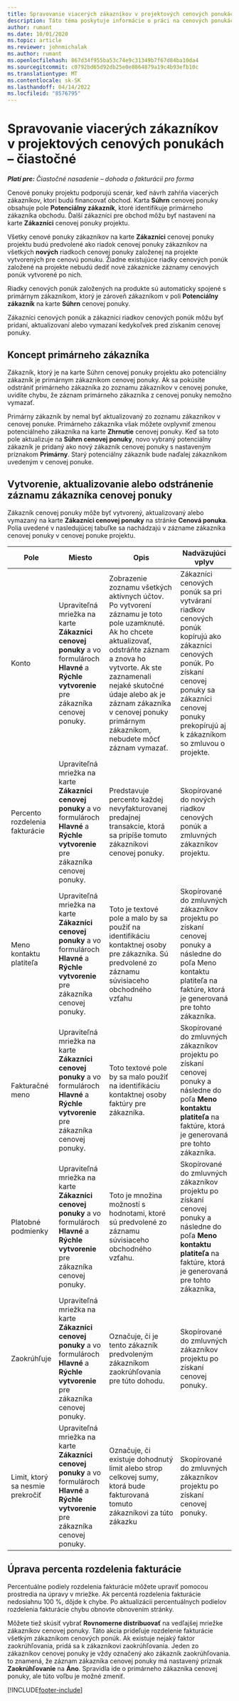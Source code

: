 ```yaml
---
title: Spravovanie viacerých zákazníkov v projektových cenových ponukách – čiastočné
description: Táto téma poskytuje informácie o práci na cenových ponukách s viacerými zákazníkmi, ktorí budú financovať projekt. (Sales)
author: rumant
ms.date: 10/01/2020
ms.topic: article
ms.reviewer: johnmichalak
ms.author: rumant
ms.openlocfilehash: 867d34f955ba53c74e9c31349b7f67d84ba10da4
ms.sourcegitcommit: c0792bd65d92db25e0e8864879a19c4b93efb10c
ms.translationtype: MT
ms.contentlocale: sk-SK
ms.lasthandoff: 04/14/2022
ms.locfileid: "8576795"
---
```

# <a name="manage-multiple-customers-on-project-quotes---lite"></a>Spravovanie viacerých zákazníkov v projektových cenových ponukách – čiastočné

_**Platí pre:** Čiastočné nasadenie – dohoda o fakturácii pro forma_

Cenové ponuky projektu podporujú scenár, keď návrh zahŕňa viacerých zákazníkov, ktorí budú financovať obchod. Karta **Súhrn** cenovej ponuky obsahuje pole **Potenciálny zákazník**, ktoré identifikuje primárneho zákazníka obchodu. Ďalší zákazníci pre obchod môžu byť nastavení na karte **Zákazníci** cenovej ponuky projektu.

Všetky cenové ponuky zákazníkov na karte **Zákazníci** cenovej ponuky projektu budú predvolené ako riadok cenovej ponuky zákazníkov na všetkých **nových** riadkoch cenovej ponuky založenej na projekte vytvorených pre cenovú ponuku. Žiadne existujúce riadky cenových ponúk založené na projekte nebudú dediť nové zákaznícke záznamy cenových ponúk vytvorené po nich.

Riadky cenových ponúk založených na produkte sú automaticky spojené s primárnym zákazníkom, ktorý je zároveň zákazníkom v poli **Potenciálny zákazník** na karte **Súhrn** cenovej ponuky.

Zákazníci cenových ponúk a zákazníci riadkov cenových ponúk môžu byť pridaní, aktualizovaní alebo vymazaní kedykoľvek pred získaním cenovej ponuky.

## <a name="concept-of-a-primary-customer"></a>Koncept primárneho zákazníka

Zákazník, ktorý je na karte Súhrn cenovej ponuky projektu ako potenciálny zákazník je primárnym zákazníkom cenovej ponuky. Ak sa pokúsite odstrániť primárneho zákazníka zo zoznamu zákazníkov v cenovej ponuke, uvidíte chybu, že záznam primárneho zákazníka z cenovej ponuky nemožno vymazať.

Primárny zákazník by nemal byť aktualizovaný zo zoznamu zákazníkov v cenovej ponuke. Primárneho zákazníka však môžete ovplyvniť zmenou potenciálneho zákazníka na karte **Zhrnutie** cenovej ponuky. Keď sa toto pole aktualizuje na **Súhrn cenovej ponuky**, novo vybraný potenciálny zákazník je pridaný ako nový zákazník cenovej ponuky s nastaveným príznakom **Primárny**. Starý potenciálny zákazník bude naďalej zákazníkom uvedeným v cenovej ponuke.

## <a name="create-update-or-delete-a-quote-customer-record"></a>Vytvorenie, aktualizovanie alebo odstránenie záznamu zákazníka cenovej ponuky

Zákazník cenovej ponuky môže byť vytvorený, aktualizovaný alebo vymazaný na karte **Zákazníci cenovej ponuky** na stránke **Cenová ponuka**. Polia uvedené v nasledujúcej tabuľke sa nachádzajú v zázname zákazníka cenovej ponuky v cenovej ponuke projektu.

| **Pole** | **Miesto** | **Opis** | **Nadväzujúci vplyv** |
| --- | --- | --- | --- |
| Konto | Upraviteľná mriežka na karte **Zákazníci cenovej ponuky** a vo formulároch **Hlavné** a **Rýchle vytvorenie** pre zákazníka cenovej ponuky. | Zobrazenie zoznamu všetkých aktívnych účtov. Po vytvorení záznamu je toto pole uzamknuté. Ak ho chcete aktualizovať, odstráňte záznam a znova ho vytvorte. Ak ste zaznamenali nejaké skutočné údaje alebo ak je záznam zákazníka v cenovej ponuky primárnym zákazníkom, nebudete môcť záznam vymazať. | Zákazníci cenových ponúk sa pri vytváraní riadkov cenových ponúk kopírujú ako zákazníci cenových ponúk. Po získaní cenovej ponuky sa zákazníci cenovej ponuky prekopírujú aj k zákazníkom so zmluvou o projekte. |
| Percento rozdelenia fakturácie | Upraviteľná mriežka na karte **Zákazníci cenovej ponuky** a vo formulároch **Hlavné** a **Rýchle vytvorenie** pre zákazníka cenovej ponuky. | Predstavuje percento každej nevyfakturovanej predajnej transakcie, ktorá sa pripíše tomuto zákazníkovi cenovej ponuky. | Skopírované do nových riadkov cenových ponúk a zmluvných zákazníkov projektu. |
| Meno kontaktu platiteľa | Upraviteľná mriežka na karte **Zákazníci cenovej ponuky** a vo formulároch **Hlavné** a **Rýchle vytvorenie** pre zákazníka cenovej ponuky. | Toto je textové pole a malo by sa použiť na identifikáciu kontaktnej osoby pre zákazníka. Sú predvolené zo záznamu súvisiaceho obchodného vzťahu | Skopírované do zmluvných zákazníkov projektu po získaní cenovej ponuky a následne do poľa Meno kontaktu platiteľa na faktúre, ktorá je generovaná pre tohto zákazníka. |
| Fakturačné meno | Upraviteľná mriežka na karte **Zákazníci cenovej ponuky** a vo formulároch **Hlavné** a **Rýchle vytvorenie** pre zákazníka cenovej ponuky. | Toto textové pole by sa malo použiť na identifikáciu kontaktnej osoby faktúry pre zákazníka. | Skopírované do zmluvných zákazníkov projektu po získaní cenovej ponuky a následne do poľa **Meno kontaktu platiteľa** na faktúre, ktorá je generovaná pre tohto zákazníka. |
| Platobné podmienky | Upraviteľná mriežka na karte **Zákazníci cenovej ponuky** a vo formulároch **Hlavné** a **Rýchle vytvorenie** pre zákazníka cenovej ponuky. | Toto je množina možností s hodnotami, ktoré sú predvolené zo záznamu súvisiaceho obchodného vzťahu. | Skopírované do zmluvných zákazníkov projektu po získaní cenovej ponuky a následne do poľa **Meno kontaktu platiteľa** na faktúre, ktorá je generovaná pre tohto zákazníka, |
| Zaokrúhľuje | Upraviteľná mriežka na karte **Zákazníci cenovej ponuky** a vo formulároch **Hlavné** a **Rýchle vytvorenie** pre zákazníka cenovej ponuky. | Označuje, či je tento zákazník predvoleným zákazníkom zaokrúhľovania pre túto dohodu. | Skopírované do zmluvných zákazníkov projektu po získaní cenovej ponuky. |
| Limit, ktorý sa nesmie prekročiť | Upraviteľná mriežka na karte **Zákazníci cenovej ponuky** a vo formulároch **Hlavné** a **Rýchle vytvorenie** pre zákazníka cenovej ponuky. | Označuje, či existuje dohodnutý limit alebo strop celkovej sumy, ktorá bude fakturovaná tomuto zákazníkovi za túto zákazku | Skopírované do zmluvných zákazníkov projektu po získaní cenovej ponuky. |

## <a name="editing-billing-split-percentages"></a>Úprava percenta rozdelenia fakturácie

Percentuálne podiely rozdelenia fakturácie môžete upraviť pomocou prostredia na úpravy v mriežke. Ak percentá rozdelenia fakturácie nedosiahnu 100 %, dôjde k chybe. Po aktualizácii percentuálnych podielov rozdelenia fakturácie chybu obnovte obnovením stránky.

Môžete tiež skúsiť vybrať **Rovnomerne distribuovať** na vedľajšej mriežke zákazníkov cenovej ponuky. Táto akcia prideľuje rozdelenie fakturácie všetkým zákazníkom cenových ponúk. Ak existuje nejaký faktor zaokrúhľovania, pridá sa k zákazníkovi zaokrúhľovania. Jeden zo zákazníkov cenovej ponuky je vždy označený ako zákazník zaokrúhľovania. to znamená, že záznam zákazníka cenovej ponuky má nastavený príznak **Zaokrúhľovanie** na **Áno**. Spravidla ide o primárneho zákazníka cenovej ponuky, ale túto voľbu je možné zmeniť.


[!INCLUDE[footer-include](../../includes/footer-banner.md)]
